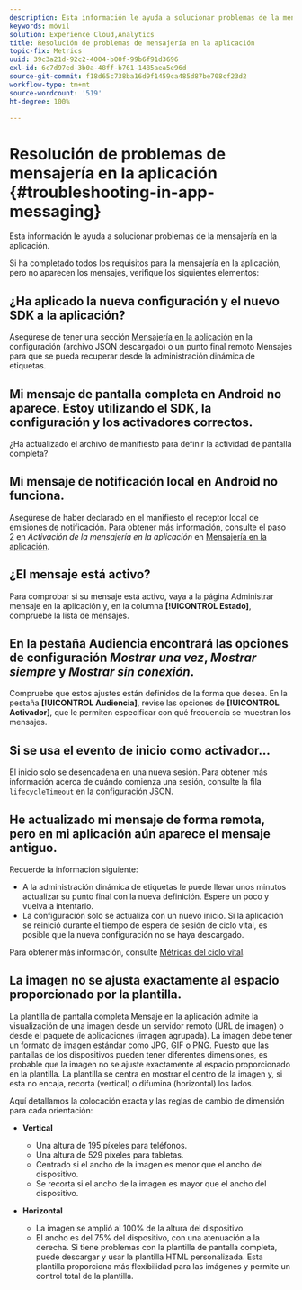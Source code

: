 ```yaml
---
description: Esta información le ayuda a solucionar problemas de la mensajería en la aplicación.
keywords: móvil
solution: Experience Cloud,Analytics
title: Resolución de problemas de mensajería en la aplicación
topic-fix: Metrics
uuid: 39c3a21d-92c2-4004-b00f-99b6f91d3696
exl-id: 6c7d97ed-3b0a-48ff-b761-1485aea5e96d
source-git-commit: f18d65c738ba16d9f1459ca485d87be708cf23d2
workflow-type: tm+mt
source-wordcount: '519'
ht-degree: 100%

---
```


# Resolución de problemas de mensajería en la aplicación {#troubleshooting-in-app-messaging}

Esta información le ayuda a solucionar problemas de la mensajería en la aplicación.

Si ha completado todos los requisitos para la mensajería en la aplicación, pero no aparecen los mensajes, verifique los siguientes elementos:

## ¿Ha aplicado la nueva configuración y el nuevo SDK a la aplicación?

Asegúrese de tener una sección [Mensajería en la aplicación](/help/android/messaging-main/messaging/messaging.md) en la configuración (archivo JSON descargado) o un punto final remoto Mensajes para que se pueda recuperar desde la administración dinámica de etiquetas.

## Mi mensaje de pantalla completa en Android no aparece. Estoy utilizando el SDK, la configuración y los activadores correctos.

¿Ha actualizado el archivo de manifiesto para definir la actividad de pantalla completa?

## Mi mensaje de notificación local en Android no funciona.

Asegúrese de haber declarado en el manifiesto el receptor local de emisiones de notificación. Para obtener más información, consulte el paso 2 en *Activación de la mensajería en la aplicación* en [Mensajería en la aplicación](/help/android/messaging-main/messaging/messaging.md).

## ¿El mensaje está activo?

Para comprobar si su mensaje está activo, vaya a la página Administrar mensaje en la aplicación y, en la columna **[!UICONTROL Estado]**, compruebe la lista de mensajes.

## En la pestaña Audiencia encontrará las opciones de configuración *Mostrar una vez*, *Mostrar siempre* y *Mostrar sin conexión*.

Compruebe que estos ajustes están definidos de la forma que desea. En la pestaña **[!UICONTROL Audiencia]**, revise las opciones de **[!UICONTROL Activador]**, que le permiten especificar con qué frecuencia se muestran los mensajes.

## Si se usa el evento de inicio como activador...

El inicio solo se desencadena en una nueva sesión. Para obtener más información acerca de cuándo comienza una sesión, consulte la fila `lifecycleTimeout` en la [configuración JSON](/help/android/configuration/json-config/json-config.md).

## He actualizado mi mensaje de forma remota, pero en mi aplicación aún aparece el mensaje antiguo.

Recuerde la información siguiente:

* A la administración dinámica de etiquetas le puede llevar unos minutos actualizar su punto final con la nueva definición. Espere un poco y vuelva a intentarlo.
* La configuración solo se actualiza con un nuevo inicio. Si la aplicación se reinició durante el tiempo de espera de sesión de ciclo vital, es posible que la nueva configuración no se haya descargado.

Para obtener más información, consulte [Métricas del ciclo vital](/help/android/metrics.md).

## La imagen no se ajusta exactamente al espacio proporcionado por la plantilla.

La plantilla de pantalla completa Mensaje en la aplicación admite la visualización de una imagen desde un servidor remoto (URL de imagen) o desde el paquete de aplicaciones (imagen agrupada). La imagen debe tener un formato de imagen estándar como JPG, GIF o PNG. Puesto que las pantallas de los dispositivos pueden tener diferentes dimensiones, es probable que la imagen no se ajuste exactamente al espacio proporcionado en la plantilla. La plantilla se centra en mostrar el centro de la imagen y, si esta no encaja, recorta (vertical) o difumina (horizontal) los lados.

Aquí detallamos la colocación exacta y las reglas de cambio de dimensión para cada orientación:

* **Vertical**
   * Una altura de 195 píxeles para teléfonos.
   * Una altura de 529 píxeles para tabletas.
   * Centrado si el ancho de la imagen es menor que el ancho del dispositivo.
   * Se recorta si el ancho de la imagen es mayor que el ancho del dispositivo.

* **Horizontal**
   * La imagen se amplió al 100% de la altura del dispositivo.
   * El ancho es del 75% del dispositivo, con una atenuación a la derecha.
   Si tiene problemas con la plantilla de pantalla completa, puede descargar y usar la plantilla HTML personalizada. Esta plantilla proporciona más flexibilidad para las imágenes y permite un control total de la plantilla.

